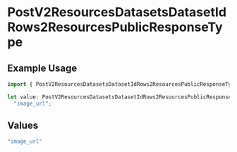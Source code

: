# PostV2ResourcesDatasetsDatasetIdRows2ResourcesPublicResponseType

## Example Usage

```typescript
import { PostV2ResourcesDatasetsDatasetIdRows2ResourcesPublicResponseType } from "orq-node-client/models/operations";

let value: PostV2ResourcesDatasetsDatasetIdRows2ResourcesPublicResponseType =
  "image_url";
```

## Values

```typescript
"image_url"
```